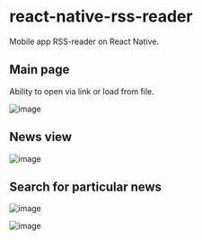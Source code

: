 # react-native-rss-reader
Mobile app RSS-reader on React Native.

## Main page
Ability to open via link or load from file.

![image](https://user-images.githubusercontent.com/99917629/229603456-bcef23dc-77a3-49d0-8d5f-ac55dad8d0c8.png)

## News view

![image](https://user-images.githubusercontent.com/99917629/229603174-d4593d25-6573-47b7-ba36-7ad7a530cd6d.png)

## Search for particular news

![image](https://user-images.githubusercontent.com/99917629/229603273-c2b629b1-b387-48e0-8130-099806616dc1.png)

![image](https://user-images.githubusercontent.com/99917629/229603378-354f85f8-5a0a-4b30-8001-c952c0d068ba.png)
